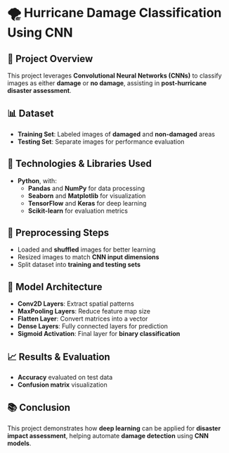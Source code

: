 # 🌪️ Hurricane Damage Classification Using CNN  

## 📌 Project Overview  
This project leverages **Convolutional Neural Networks (CNNs)** to classify images as either **damage** or **no damage**, assisting in **post-hurricane disaster assessment**.  

## 📊 Dataset  
- **Training Set**: Labeled images of **damaged** and **non-damaged** areas  
- **Testing Set**: Separate images for performance evaluation  

## 🔧 Technologies & Libraries Used  
- **Python**, with:  
  - **Pandas** and **NumPy** for data processing  
  - **Seaborn** and **Matplotlib** for visualization  
  - **TensorFlow** and **Keras** for deep learning  
  - **Scikit-learn** for evaluation metrics  

## 🔄 Preprocessing Steps  
- Loaded and **shuffled** images for better learning  
- Resized images to match **CNN input dimensions**  
- Split dataset into **training and testing sets**  

## 🤖 Model Architecture  
- **Conv2D Layers**: Extract spatial patterns  
- **MaxPooling Layers**: Reduce feature map size  
- **Flatten Layer**: Convert matrices into a vector  
- **Dense Layers**: Fully connected layers for prediction  
- **Sigmoid Activation**: Final layer for **binary classification**  

## 📈 Results & Evaluation  
- **Accuracy** evaluated on test data  
- **Confusion matrix** visualization  

## 📚 Conclusion  
This project demonstrates how **deep learning** can be applied for **disaster impact assessment**, helping automate **damage detection** using **CNN models**.  
